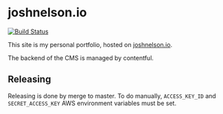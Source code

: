 # joshnelson.io

[![Build Status](https://travis-ci.org/jpnelson/joshnelson.io.svg?branch=master)](https://travis-ci.org/jpnelson/joshnelson.io)

This site is my personal portfolio, hosted on [joshnelson.io](http://joshnelson.io).

The backend of the CMS is managed by contentful.

## Releasing

Releasing is done by merge to master. To do manually, `ACCESS_KEY_ID` and `SECRET_ACCESS_KEY` AWS environment variables must be set.